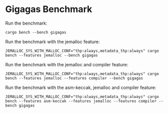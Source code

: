 # Gigagas Benchmark

Run the benchmark:

```shell
cargo bench --bench gigagas
```

Run the benchmark with the jemalloc feature:

```shell
JEMALLOC_SYS_WITH_MALLOC_CONF="thp:always,metadata_thp:always" cargo bench --features jemalloc --bench gigagas
```

Run the benchmark with the jemalloc and compiler feature:

```shell
JEMALLOC_SYS_WITH_MALLOC_CONF="thp:always,metadata_thp:always" cargo bench --features jemalloc --features compiler --bench gigagas 
```

Run the benchmark with the asm-keccak, jemalloc and compiler feature:

```shell
JEMALLOC_SYS_WITH_MALLOC_CONF="thp:always,metadata_thp:always" cargo bench --features asm-keccak --features jemalloc --features compiler --bench gigagas 
```
